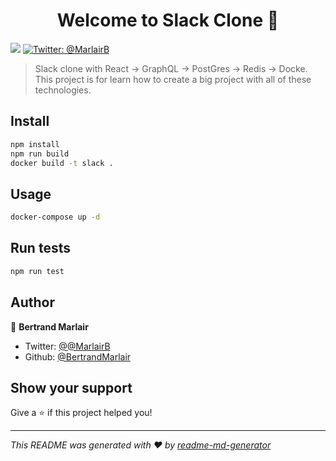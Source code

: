 <h1 align="center">Welcome to Slack Clone 👋</h1>
<p>
  <img src="https://img.shields.io/badge/version-0.0.1-blue.svg?cacheSeconds=2592000" />
  <a href="https://twitter.com/@MarlairB">
    <img alt="Twitter: @MarlairB" src="https://img.shields.io/twitter/follow/@MarlairB.svg?style=social" target="_blank" />
  </a>
</p>

> Slack clone with React -&gt; GraphQL -&gt; PostGres -&gt; Redis -&gt; Docke. This project is for learn how to create a big project with all of these technologies. 

## Install

```sh
npm install
npm run build
docker build -t slack .
```

## Usage

```sh
docker-compose up -d
```

## Run tests

```sh
npm run test
```

## Author

👤 **Bertrand Marlair**

* Twitter: [@@MarlairB](https://twitter.com/@MarlairB)
* Github: [@BertrandMarlair](https://github.com/BertrandMarlair)

## Show your support

Give a ⭐️ if this project helped you!

***
_This README was generated with ❤️ by [readme-md-generator](https://github.com/kefranabg/readme-md-generator)_